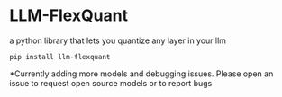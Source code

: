 # LLM-FlexQuant
a python library that lets you quantize any layer in your llm

`pip install llm-flexquant`

*Currently adding more models and debugging issues. Please open an issue to request open source models or to report bugs
